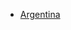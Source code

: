 
- [Argentina](https://play.max.com/video/watch/216d7f2d-782a-4666-9771-7615da9337a2/8ee65c6a-be27-4f25-9d90-1486cd27baf6)

